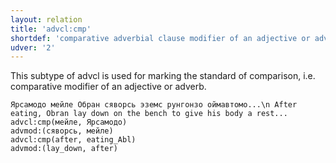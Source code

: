 ```yaml
---
layout: relation
title: 'advcl:cmp'
shortdef: 'comparative adverbial clause modifier of an adjective or adverb'
udver: '2'
---
```


This subtype of advcl is used for marking the standard of comparison, i.e. comparative modifier of an adjective or adverb.

~~~ sdparse
Ярсамодо мейле Обран сяворсь эземс рунгонзо оймавтомо...\n After eating, Obran lay down on the bench to give his body a rest...
advcl:cmp(мейле, Ярсамодо)
advmod:(сяворсь, мейле)
advcl:cmp(after, eating_Abl)
advmod:(lay_down, after)

~~~

<!-- Interlanguage links updated Po 6. listopadu 2023, 21:42:18 CET -->
